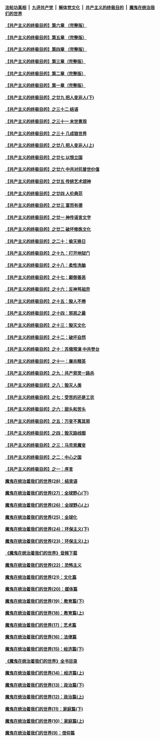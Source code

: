 ####  [法轮功真相](../../../../basic/blob/master/README.md?t=08300613) &nbsp;|&nbsp; [九评共产党](../../../../9ping.md/blob/master/README.md?t=08300613) &nbsp;|&nbsp; [解体党文化](../../../../jtdwh.md/blob/master/README.md?t=08300613)  &nbsp;|&nbsp; [共产主义的终极目的](../../../../gczydzjmd.md/blob/master/README.md?t=08300613) &nbsp;|&nbsp; [魔鬼在统治我们的世界](../../../../mgztzwmdsj.md/blob/master/README.md?t=08300613) 

#### [【共产主义的终极目的】第六章 （完整版）](../pages/nsc422/n11428913.md?t=08300613) 

#### [【共产主义的终极目的】第五章 （完整版）](../pages/nsc422/n11428912.md?t=08300613) 

#### [【共产主义的终极目的】第四章 （完整版）](../pages/nsc422/n11428907.md?t=08300613) 

#### [【共产主义的终极目的】第三章（完整版）](../pages/nsc422/n11428848.md?t=08300613) 

#### [【共产主义的终极目的】第二章（完整版）](../pages/nsc422/n11428831.md?t=08300613) 

#### [【共产主义的终极目的】第一章（完整版）](../pages/nsc422/n11417651.md?t=08300613) 

#### [【共产主义的终极目的】之廿九 把人变非人(下)](../pages/nsc422/n11344140.md?t=08300613) 

#### [【共产主义的终极目的】之三十二 结语](../pages/nsc422/n11360535.md?t=08300613) 

#### [【共产主义的终极目的】之三十一 末世景观](../pages/nsc422/n11351129.md?t=08300613) 

#### [【共产主义的终极目的】之三十 几成狼世界](../pages/nsc422/n11348280.md?t=08300613) 

#### [【共产主义的终极目的】之廿八 把人变非人(上)](../pages/nsc422/n11340492.md?t=08300613) 

#### [【共产主义的终极目的】之廿七 以恨立国](../pages/nsc422/n11336944.md?t=08300613) 

#### [【共产主义的终极目的】之廿六 中共对抗普世价值](../pages/nsc422/n11324785.md?t=08300613) 

#### [【共产主义的终极目的】之廿五 传统艺术颂神](../pages/nsc422/n11296396.md?t=08300613) 

#### [【共产主义的终极目的】之廿四 人伦典范](../pages/nsc422/n11296397.md?t=08300613) 

#### [【共产主义的终极目的】之廿三 富而有德](../pages/nsc422/n11283598.md?t=08300613) 

#### [【共产主义的终极目的】之廿一 神传语言文字](../pages/nsc422/n11263265.md?t=08300613) 

#### [【共产主义的终极目的】之廿二 破坏修炼文化](../pages/nsc422/n11245728.md?t=08300613) 

#### [【共产主义的终极目的】之二十：偷天换日](../pages/nsc422/n11238846.md?t=08300613) 

#### [【共产主义的终极目的】之十九：打开地狱门](../pages/nsc422/n11206376.md?t=08300613) 

#### [【共产主义的终极目的】之十八：柔性洗脑](../pages/nsc422/n11199994.md?t=08300613) 

#### [【共产主义的终极目的】之十七：颠倒善恶](../pages/nsc422/n11179782.md?t=08300613) 

#### [【共产主义的终极目的】之十六：反神骂祖宗](../pages/nsc422/n11166798.md?t=08300613) 

#### [【共产主义的终极目的】之十五：毁人不倦](../pages/nsc422/n11166792.md?t=08300613) 

#### [【共产主义的终极目的】之十四：邪恶之最](../pages/nsc422/n11150249.md?t=08300613) 

#### [【共产主义的终极目的】之十三：毁灭文化](../pages/nsc422/n11135227.md?t=08300613) 

#### [【共产主义的终极目的】之十二：破坏自然](../pages/nsc422/n11135214.md?t=08300613) 

#### [【共产主义的终极目的】之十：苏俄预演 中共登台](../pages/nsc422/n11118424.md?t=08300613) 

#### [【共产主义的终极目的】之十一：屠杀精英](../pages/nsc422/n11118442.md?t=08300613) 

#### [【共产主义的终极目的】之九：共产邪灵一路杀](../pages/nsc422/n11114139.md?t=08300613) 

#### [【共产主义的终极目的】之八：毁灭人类](../pages/nsc422/n11108503.md?t=08300613) 

#### [【共产主义的终极目的】之七：受苦的还是工农](../pages/nsc422/n11101809.md?t=08300613) 

#### [【共产主义的终极目的】之六：甜头和苦头](../pages/nsc422/n11096971.md?t=08300613) 

#### [【共产主义的终极目的】之五：万变不离其邪](../pages/nsc422/n11091285.md?t=08300613) 

#### [【共产主义的终极目的】之四：毁灭路线图](../pages/nsc422/n11086284.md?t=08300613) 

#### [【共产主义的终极目的】之三：马克思魔变](../pages/nsc422/n11061941.md?t=08300613) 

#### [【共产主义的终极目的】之二：中心之国](../pages/nsc422/n11047728.md?t=08300613) 

#### [【共产主义的终极目的】之一：序言](../pages/nsc422/n11086077.md?t=08300613) 

#### [魔鬼在统治着我们的世界(28)：结束语](../pages/nsc422/n10936246.md?t=08300613) 

#### [魔鬼在统治着我们的世界(27)：全球野心(下)](../pages/nsc422/n10928319.md?t=08300613) 

#### [魔鬼在统治着我们的世界(26)：全球野心(上)](../pages/nsc422/n10900318.md?t=08300613) 

#### [魔鬼在统治着我们的世界(25)：全球化](../pages/nsc422/n10788205.md?t=08300613) 

#### [魔鬼在统治着我们的世界(24)：环保主义(下)](../pages/nsc422/n10695307.md?t=08300613) 

#### [魔鬼在统治着我们的世界(23)：环保主义(上)](../pages/nsc422/n10688613.md?t=08300613) 

#### [《魔鬼在统治着我们的世界》音频下载](../pages/nsc422/n10635553.md?t=08300613) 

#### [魔鬼在统治着我们的世界(22)：恐怖主义](../pages/nsc422/n10614727.md?t=08300613) 

#### [魔鬼在统治着我们的世界(21)：文化篇](../pages/nsc422/n10597706.md?t=08300613) 

#### [魔鬼在统治着我们的世界(20)：媒体篇](../pages/nsc422/n10586579.md?t=08300613) 

#### [魔鬼在统治着我们的世界(19)：教育篇(下)](../pages/nsc422/n10564808.md?t=08300613) 

#### [魔鬼在统治着我们的世界(18)：教育篇(上)](../pages/nsc422/n10526970.md?t=08300613) 

#### [魔鬼在统治着我们的世界(17)：艺术篇](../pages/nsc422/n10499093.md?t=08300613) 

#### [魔鬼在统治着我们的世界(16)：法律篇](../pages/nsc422/n10485969.md?t=08300613) 

#### [魔鬼在统治着我们的世界(15)：经济篇(下)](../pages/nsc422/n10469975.md?t=08300613) 

#### [《魔鬼在统治着我们的世界》全书目录](../pages/nsc422/n10464261.md?t=08300613) 

#### [魔鬼在统治着我们的世界(14)：经济篇(上)](../pages/nsc422/n10457370.md?t=08300613) 

#### [魔鬼在统治着我们的世界(13)：政治篇(下)](../pages/nsc422/n10448270.md?t=08300613) 

#### [魔鬼在统治着我们的世界(12)：政治篇(上)](../pages/nsc422/n10444576.md?t=08300613) 

#### [魔鬼在统治着我们的世界(11)：家庭篇(下)](../pages/nsc422/n10440961.md?t=08300613) 

#### [魔鬼在统治着我们的世界(10)：家庭篇(上)](../pages/nsc422/n10435448.md?t=08300613) 

#### [魔鬼在统治着我们的世界(9)：信仰篇](../pages/nsc422/n10432159.md?t=08300613) 

